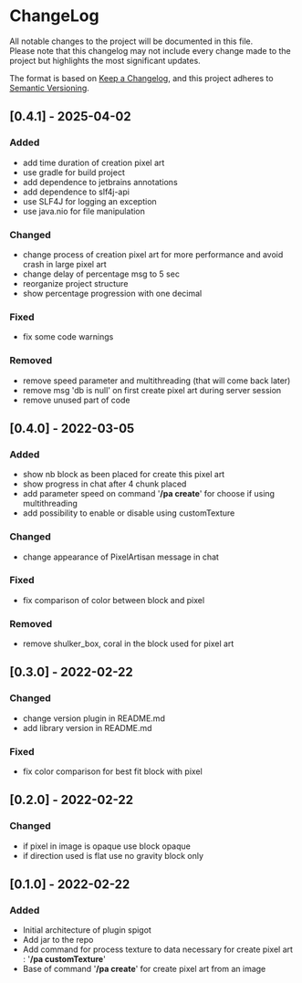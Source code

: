 # ChangeLog

All notable changes to the project will be documented in this file.  
Please note that this changelog may not include every change made to the project but highlights the most significant updates.

The format is based on [Keep a Changelog](https://keepachangelog.com/en/1.0.0/),
and this project adheres to [Semantic Versioning](https://semver.org/).

## [0.4.1] - 2025-04-02

### Added

- add time duration of creation pixel art
- use gradle for build project
- add dependence to jetbrains annotations
- add dependence to slf4j-api
- use SLF4J for logging an exception
- use java.nio for file manipulation 

### Changed

- change process of creation pixel art for more performance and avoid crash in large pixel art
- change delay of percentage msg to 5 sec
- reorganize project structure
- show percentage progression with one decimal

### Fixed

- fix some code warnings

### Removed

- remove speed parameter and multithreading (that will come back later)
- remove msg 'db is null' on first create pixel art during server session
- remove unused part of code

## [0.4.0] - 2022-03-05

### Added

- show nb block as been placed for create this pixel art
- show progress in chat after 4 chunk placed
- add parameter speed on command '**/pa create**' for choose if using multithreading
- add possibility to enable or disable using customTexture

### Changed

- change appearance of PixelArtisan message in chat

### Fixed

- fix comparison of color between block and pixel

### Removed

- remove shulker_box, coral in the block used for pixel art

## [0.3.0] - 2022-02-22

### Changed

- change version plugin in README.md
- add library version in README.md

### Fixed

- fix color comparison for best fit block with pixel

## [0.2.0] - 2022-02-22

### Changed

- if pixel in image is opaque use block opaque
- if direction used is flat use no gravity block only

## [0.1.0] - 2022-02-22

### Added

- Initial architecture of plugin spigot
- Add jar to the repo
- Add command for process texture to data necessary for create pixel art : '**/pa customTexture**'
- Base of command '**/pa create**' for create pixel art from an image
